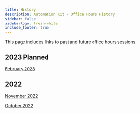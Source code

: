 ```yaml
---
title: History
description: Automation Kit - Office Hours History
sidebar: false
sidebarlogo: fresh-white
include_footer: true
---
```


This page includes links to past and future office hours sessions

## 2023 Planned

[February 2023](/office-hours/february-2023)

## 2022

[November 2022](/office-hours/november-2022)

[October 2022](/office-hours/october-2022)
